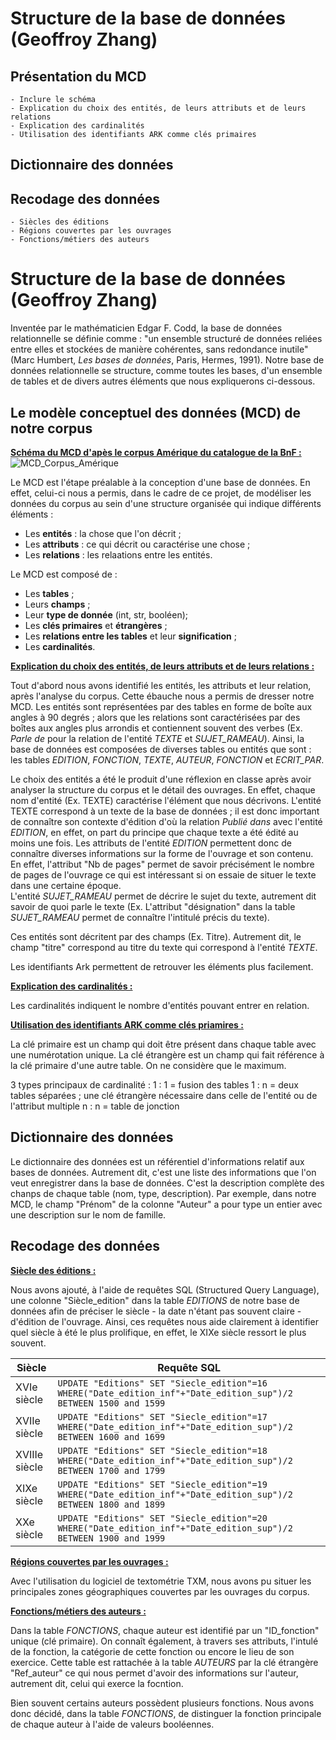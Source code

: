 # Structure de la base de données (Geoffroy Zhang)
## Présentation du MCD
    - Inclure le schéma
    - Explication du choix des entités, de leurs attributs et de leurs relations
    - Explication des cardinalités
    - Utilisation des identifiants ARK comme clés primaires
## Dictionnaire des données
## Recodage des données
    - Siècles des éditions
    - Régions couvertes par les ouvrages
    - Fonctions/métiers des auteurs

# Structure de la base de données (Geoffroy Zhang)

Inventée par le mathématicien Edgar F. Codd, la base de données relationnelle se définie comme : "un ensemble structuré de données reliées entre elles et stockées de manière cohérentes, sans redondance inutile" (Marc Humbert, *Les bases de données*, Paris, Hermes, 1991). 
Notre base de données relationnelle se structure, comme toutes les bases, d'un ensemble de tables et de divers autres éléments que nous expliquerons ci-dessous.  

## Le modèle conceptuel des données (MCD) de notre corpus

**<ins>Schéma du MCD d'apès le corpus Amérique du catalogue de la BnF : </ins>**
![MCD_Corpus_Amérique](https://github.com/user-attachments/assets/15ffb8cd-2d3a-4058-96bf-1fa9dfaf1b9e)


Le MCD est l'étape préalable à la conception d'une base de données. En effet, celui-ci nous a permis, dans le cadre de ce projet, de modéliser les données du corpus au sein d'une structure organisée qui indique différents éléments :
- Les **entités** : la chose que l'on décrit ;
- Les **attributs** : ce qui décrit ou caractérise une chose ;
- Les **relations** : les relaations entre les entités.

Le MCD est composé de : 
- Les **tables** ;
- Leurs **champs** ;
- Leur **type de donnée** (int, str, booléen); 
- Les **clés primaires** et **étrangères** ;
- Les **relations entre les tables** et leur **signification** ;
- Les **cardinalités**.

**<ins>Explication du choix des entités, de leurs attributs et de leurs relations :</ins>**

Tout d'abord nous avons identifié les entités, les attributs et leur relation, après l'analyse du corpus. Cette ébauche nous a permis de dresser notre MCD. Les entités sont représentées par des tables en forme de boîte aux angles à 90 degrés ; alors que les relations sont caractérisées par des boîtes aux angles plus arrondis et contiennent souvent des verbes (Ex. *Parle de* pour la relation de l'entité *TEXTE* et *SUJET_RAMEAU*). Ainsi, la base de données est composées de diverses tables ou entités que sont : les tables *EDITION*, *FONCTION*, *TEXTE*, *AUTEUR*, *FONCTION* et *ECRIT_PAR*. 

Le choix des entités a été le produit d'une réflexion en classe après avoir analyser la structure du corpus et le détail des ouvrages. En effet, chaque nom d'entité (Ex. TEXTE) caractérise l'élément que nous décrivons. L'entité TEXTE correspond à un texte de la base de données ; il est donc important de connaître son contexte d'édition d'où la relation *Publié dans* avec l'entité *EDITION*, en effet, on part du principe que chaque texte a été édité au moins une fois. 
Les attributs de l'entité *EDITION* permettent donc de connaître diverses informations sur la forme de l'ouvrage et son contenu. En effet, l'attribut  "Nb de pages" permet de savoir précisément le nombre de pages de l'ouvrage ce qui est intéressant si on essaie de situer le texte dans une certaine époque.  
L'entité *SUJET_RAMEAU* permet de décrire le sujet du texte, autrement dit savoir de quoi parle le texte (Ex. L'attribut "désignation" dans la table *SUJET_RAMEAU* permet de connaître l'intitulé précis du texte).  




Ces entités sont décritent par des champs (Ex. Titre). Autrement dit, le champ "titre" correspond au titre du texte qui correspond à l'entité *TEXTE*.  

Les identifiants Ark permettent de retrouver les éléments plus facilement. 

**<ins>Explication des cardinalités :</ins>**

Les cardinalités indiquent le nombre d'entités pouvant entrer en relation. 

**<ins>Utilisation des identifiants ARK comme clés priamires :</ins>**

La clé primaire est un champ qui doit être présent dans chaque table avec une numérotation unique. 
La clé étrangère est un champ qui fait référence à la clé primaire d'une autre table. 
On ne considère que le maximum. 

3 types principaux de cardinalité : 
1 : 1 = fusion des tables 
1 : n = deux tables séparées ; une clé étrangère nécessaire dans celle de l'entité ou de l'attribut multiple 
n : n = table de jonction 

## Dictionnaire des données 

Le dictionnaire des données est un référentiel d'informations relatif aux bases de données. Autrement dit, c'est une liste des informations que l'on veut enregistrer dans la base de données. C'est la description complète des chanps de chaque table (nom, type, description). Par exemple, dans notre MCD, le champ "Prénom" de la colonne "Auteur" a pour type un entier avec une description sur le nom de famille. 

## Recodage des données 

**<ins>Siècle des éditions :</ins>**

Nous avons ajouté, à l'aide de requêtes SQL (Structured Query Language), une colonne "Siècle_edition" dans la table *EDITIONS* de notre base de données afin de préciser le siècle - la date n'étant pas souvent claire - d'édition de l'ouvrage. Ainsi, ces requêtes nous aide clairement à identifier quel siècle à été le plus prolifique, en effet, le XIXe siècle ressort le plus souvent. 

| Siècle | Requête SQL |
| ----------- | ----------- |
| XVIe siècle  |  `UPDATE "Editions" SET "Siecle_edition"=16 WHERE("Date_edition_inf"+"Date_edition_sup")/2 BETWEEN 1500 and 1599` |
| XVIIe siècle  | `UPDATE "Editions" SET "Siecle_edition"=17 WHERE("Date_edition_inf"+"Date_edition_sup")/2 BETWEEN 1600 and 1699` |
| XVIIIe siècle  | `UPDATE "Editions" SET "Siecle_edition"=18 WHERE("Date_edition_inf"+"Date_edition_sup")/2 BETWEEN 1700 and 1799` |
| XIXe siècle  | `UPDATE "Editions" SET "Siecle_edition"=19 WHERE("Date_edition_inf"+"Date_edition_sup")/2 BETWEEN 1800 and 1899`|
| XXe siècle  | `UPDATE "Editions" SET "Siecle_edition"=20 WHERE("Date_edition_inf"+"Date_edition_sup")/2 BETWEEN 1900 and 1999`|

**<ins>Régions couvertes par les ouvrages :</ins>**

Avec l'utilisation du logiciel de textométrie TXM, nous avons pu situer les principales zones géographiques couvertes par les ouvrages du corpus. 


**<ins>Fonctions/métiers des auteurs :</ins>**

Dans la table *FONCTIONS*, chaque auteur est identifié par un "ID_fonction" unique (clé primaire). On connaît également, à travers ses attributs, l'intulé de la fonction, la catégorie de cette fonction ou encore le lieu de son exercice. Cette table est rattachée à la table *AUTEURS* par la clé étrangère "Ref_auteur" ce qui nous permet d'avoir des informations sur l'auteur, autrement dit, celui qui exerce la focntion. 

Bien souvent certains auteurs possèdent plusieurs fonctions. Nous avons donc décidé, dans la table *FONCTIONS*, de distinguer la fonction principale de chaque auteur à l'aide de valeurs booléennes. 


